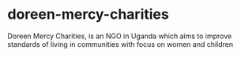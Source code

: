 # doreen-mercy-charities
Doreen Mercy Charities, is an NGO in Uganda which aims to improve standards of living in communities with focus on women and children
